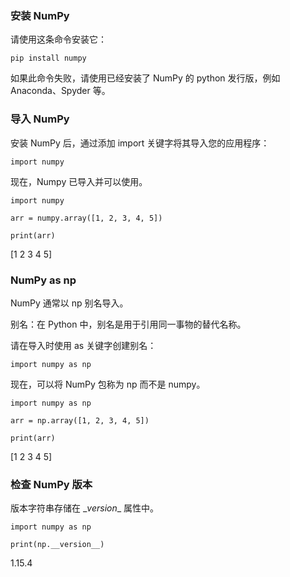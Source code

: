 ### 安装 NumPy

请使用这条命令安装它：

```
pip install numpy
```

如果此命令失败，请使用已经安装了 NumPy 的 python 发行版，例如 Anaconda、Spyder 等。

### 导入 NumPy

安装 NumPy 后，通过添加 import 关键字将其导入您的应用程序：

```
import numpy
```

现在，Numpy 已导入并可以使用。

```
import numpy 

arr = numpy.array([1, 2, 3, 4, 5]) 

print(arr)
```

[1 2 3 4 5]

### NumPy as np

NumPy 通常以 np 别名导入。

别名：在 Python 中，别名是用于引用同一事物的替代名称。

请在导入时使用 as 关键字创建别名：

```
import numpy as np
```

现在，可以将 NumPy 包称为 np 而不是 numpy。

```
import numpy as np 

arr = np.array([1, 2, 3, 4, 5]) 

print(arr)
```

[1 2 3 4 5]

### 检查 NumPy 版本

版本字符串存储在 \__version_\_ 属性中。

```
import numpy as np

print(np.__version__)
```

1.15.4